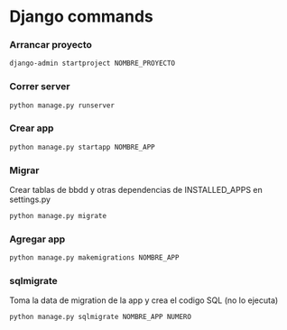 # Django commands

### Arrancar proyecto
```bash
django-admin startproject NOMBRE_PROYECTO
```

### Correr server
```bash
python manage.py runserver
```

### Crear app
```bash
python manage.py startapp NOMBRE_APP
```

### Migrar 
Crear tablas de bbdd y otras dependencias de INSTALLED_APPS en settings.py
```bash
python manage.py migrate
```

### Agregar app 
```bash
python manage.py makemigrations NOMBRE_APP
```

### sqlmigrate
Toma la data de migration de la app y crea el codigo SQL (no lo ejecuta)
```bash
python manage.py sqlmigrate NOMBRE_APP NUMERO
```